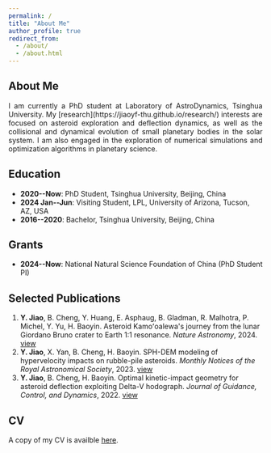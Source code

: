 ```yaml
---
permalink: /
title: "About Me"
author_profile: true
redirect_from: 
  - /about/
  - /about.html
---
```


## About Me

<p align="justify">
I am currently a PhD student at Laboratory of AstroDynamics, Tsinghua University. My [research](https://jiaoyf-thu.github.io/research/) interests are focused on asteroid exploration and deflection dynamics, as well as the collisional and dynamical evolution of small planetary bodies in the solar system. I am also engaged in the exploration of numerical simulations and optimization algorithms in planetary science.
</p>

## Education

+ **2020--Now**: PhD Student, Tsinghua University, Beijing, China
+ **2024 Jan--Jun**: Visiting Student, LPL, University of Arizona, Tucson, AZ, USA
+ **2016--2020**: Bachelor, Tsinghua University, Beijing, China

## Grants
+ **2024--Now**: National Natural Science Foundation of China (PhD Student PI)

## Selected Publications
1. **Y. Jiao**, B. Cheng, Y. Huang, E. Asphaug, B. Gladman, R. Malhotra, P. Michel, Y. Yu, H. Baoyin. Asteroid Kamoʻoalewa's journey from the lunar Giordano Bruno crater to Earth 1:1 resonance. *Nature Astronomy*, 2024. <a href="https://www.nature.com/articles/s41550-024-02258-z" target="_blank">view</a>
2. **Y. Jiao**, X. Yan, B. Cheng, H. Baoyin. SPH-DEM modeling of hypervelocity impacts on rubble-pile asteroids. *Monthly Notices of the Royal Astronomical Society*, 2023. <a href="https://doi.org/10.1093/mnras/stad3888" target="_blank">view</a>
3. **Y. Jiao**, B. Cheng, H. Baoyin. Optimal kinetic-impact geometry for asteroid deflection exploiting Delta-V hodograph. *Journal of Guidance, Control, and Dynamics*, 2022. <a href="https://arc.aiaa.org/doi/10.2514/1.G006876" target="_blank">view</a>

## CV
A copy of my CV is availble <a href="https://jiaoyf-thu.github.io/files/jiaoyf-thu-cv.pdf" target="_blank">here</a>.
